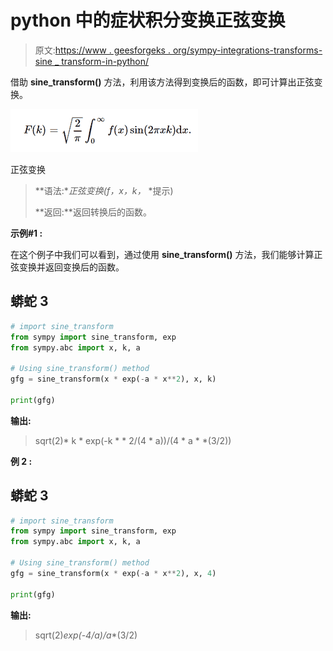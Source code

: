 # python 中的症状积分变换正弦变换

> 原文:[https://www . geesforgeks . org/sympy-integrations-transforms-sine _ transform-in-python/](https://www.geeksforgeeks.org/sympy-integrals-transforms-sine_transform-in-python/)

借助 **sine_transform()** 方法，利用该方法得到变换后的函数，即可计算出正弦变换。

![](img/44541bf9a70330b38b657a1014b4f27c.png)

正弦变换

> **语法:**正弦变换(f，x，k，* *提示)
> 
> **返回:**返回转换后的函数。

**示例#1 :**

在这个例子中我们可以看到，通过使用 **sine_transform()** 方法，我们能够计算正弦变换并返回变换后的函数。

## 蟒蛇 3

```py
# import sine_transform
from sympy import sine_transform, exp
from sympy.abc import x, k, a

# Using sine_transform() method
gfg = sine_transform(x * exp(-a * x**2), x, k)

print(gfg)
```

**输出:**

> sqrt(2)* k * exp(-k * * 2/(4 * a))/(4 * a * *(3/2))

**例 2 :**

## 蟒蛇 3

```py
# import sine_transform
from sympy import sine_transform, exp
from sympy.abc import x, k, a

# Using sine_transform() method
gfg = sine_transform(x * exp(-a * x**2), x, 4)

print(gfg)
```

**输出:**

> sqrt(2)*exp(-4/a)/a**(3/2)